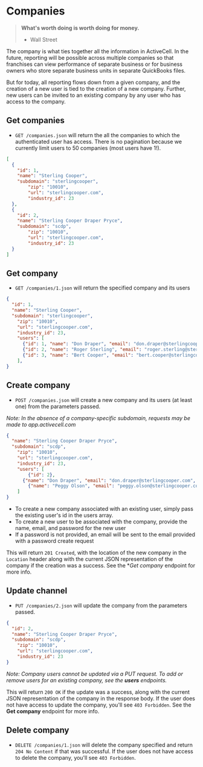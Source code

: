 Companies
========

> **What's worth doing is worth doing for money.**
>
> - Wall Street

The company is what ties together all the information in ActiveCell. In the future, reporting will be possible across multiple companies so that franchises can view performance of separate business or for business owners who store separate business units in separate QuickBooks files.

But for today, all reporting flows down from a given company, and the creation of a new user is tied to the creation of a new company. Further, new users can be invited to an existing company by any user who has access to the company.


Get companies
------------

* `GET /companies.json` will return the all the companies to which the authenticated user has access. There is no pagination because we currently limit users to 50 companies (most users have 1!).

```json
[
  {
    "id": 1,
    "name": "Sterling Cooper",
    "subdomain": "sterlingcooper",
		"zip": "10010",
		"url": "sterlingcooper.com",
		"industry_id": 23
  },
  {
    "id": 2,
    "name": "Sterling Cooper Draper Pryce",
    "subdomain": "scdp",
		"zip": "10010",
		"url": "sterlingcooper.com",
		"industry_id": 23
  }
]
```

Get company
-----------

* `GET /companies/1.json` will return the specified company and its users

```json
{
  "id": 1,
  "name": "Sterling Cooper",
  "subdomain": "sterlingcooper",
	"zip": "10010",
	"url": "sterlingcooper.com",
	"industry_id": 23,
	"users": [
	  {"id": 1, "name": "Don Draper", "email": "don.draper@sterlingcooper.com"},
	  {"id": 2, "name": "Roger Sterling", "email": "roger.sterling@sterlingcooper.com"},
	  {"id": 3, "name": "Bert Cooper", "email": "bert.cooper@sterlingcooper.com"}
	],
}
```


Create company
--------------

* `POST /companies.json` will create a new company and its users (at least one) from the parameters passed.

_Note: In the absence of a company-specific subdomain, requests may be made to app.activecell.com_

```json
{
  "name": "Sterling Cooper Draper Pryce",
  "subdomain": "scdp",
	"zip": "10010",
	"url": "sterlingcooper.com",
	"industry_id": 23,
	"users": [
		{"id": 2},
	  {"name": "Don Draper", "email": "don.draper@sterlingcooper.com", "password": "reallyWhitman"},
		{"name": "Peggy Olson", "email": "peggy.olson@sterlingcooper.com"}
	]
}
```

* To create a new company associated with an existing user, simply pass the existing user's id in the users array. 
* To create a new user to be associated with the company, provide the name, email, and password for the new user
* If a password is not provided, an email will be sent to the email provided with a password create request

This will return `201 Created`, with the location of the new company in the `Location` header along with the current JSON representation of the company if the creation was a success. See the **Get company* endpoint for more info.


Update channel
--------------

* `PUT /companies/2.json` will update the company from the parameters passed.

```json
{
  "id": 2,
  "name": "Sterling Cooper Draper Pryce",
  "subdomain": "scdp",
	"zip": "10010",
	"url": "sterlingcooper.com",
	"industry_id": 23
}
```

_Note: Company users cannot be updated via a PUT request. To add or remove users for an existing company, see the **users** endpoints._

This will return `200 OK` if the update was a success, along with the current JSON representation of the company in the response body. If the user does not have access to update the company, you'll see `403 Forbidden`. See the **Get company** endpoint for more info.


Delete company
-------------

* `DELETE /companies/1.json` will delete the company specified and return `204 No Content` if that was successful. If the user does not have access to delete the company, you'll see `403 Forbidden`.
